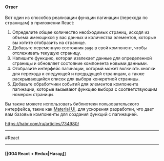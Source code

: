 #### Ответ

Вот один из способов реализации функции пагинации (перехода по страницам) в приложении React:

1. Определите общее количество необходимых страниц, исходя из объема имеющихся у вас данных и количества элементов, которые вы хотите отобразить на странице.
2. Добавьте переменную состояния `page` в свой компонент, чтобы отслеживать текущую страницу.
3. Напишите функцию, которая извлекает данные для определенной страницы и обновляет состояние компонента новыми данными.
4. Отобразите интерфейс пагинации, который может включать кнопки для перехода к следующей и предыдущей страницам, а также раскрывающийся список для выбора конкретной страницы.
5. Добавьте обработчики событий для элементов компонента пагинации, которые вызывают функцию выбора с соответствующим номером страницы.

Вы также можете использовать библиотеки пользовательского интерфейса, такие как [Material UI](https://mui.com/), для ускорения разработки, что дает вам базовые компоненты для создания функций с пагинацией.

https://habr.com/ru/articles/734980/

____
#React

____

#### [[004 React + Redux|Назад]]